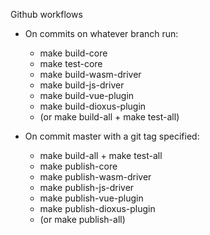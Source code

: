 Github workflows

- On commits on whatever branch run:
  - make build-core
  - make test-core
  - make build-wasm-driver
  - make build-js-driver
  - make build-vue-plugin
  - make build-dioxus-plugin
  - (or make build-all + make test-all)

- On commit master with a git tag specified:
  - make build-all + make test-all
  - make publish-core
  - make publish-wasm-driver
  - make publish-js-driver
  - make publish-vue-plugin
  - make publish-dioxus-plugin
  - (or make publish-all)

